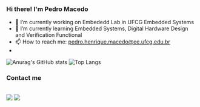 ### Hi there! I'm Pedro Macedo


- 🔭 I’m currently working on Embededd Lab in UFCG Embedded Systems
- 🌱 I’m currently learning Embedded Systems, Digital Hardware Design and Verification Functional
- 📫 How to reach me: pedro.henrique.macedo@ee.ufcg.edu.br
- 
![Anurag's GitHub stats](https://github-readme-stats.vercel.app/api?username=pedrohfmacedo&show_icons=true&theme=dracula)
![Top Langs](https://github-readme-stats.vercel.app/api/top-langs/?username=pedrohfmacedo&hide_progress=true)

### Contact me
<div style="display: inline_block"><br>
 <a href="https://www.linkedin.com/in/pedro-macêdo-3042aa269" target="_blank"><img src="https://img.shields.io/badge/-LinkedIn-%230077B5?style=for-the-badge&logo=linkedin&logoColor=white" target="_blank"></a> 
 <a href = "mailto:pedro.henrique.macedo@ee.ufcg.edu.br"><img src="https://img.shields.io/badge/-Gmail-%23333?style=for-the-badge&logo=gmail&logoColor=white" target="_blank"></a>
</div>
